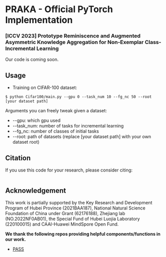 # PRAKA - Official PyTorch Implementation

### [ICCV 2023] Prototype Reminiscence and Augmented Asymmetric Knowledge Aggregation for Non-Exemplar Class-Incremental Learning

Our code is coming soon.


## Usage

* Training on CIFAR-100 dataset:

```
$ python Cifar100/main.py --gpu 0 --task_num 10 --fg_nc 50 --root [your dataset path]
```
Arguments you can freely tweak given a dataset:

* --gpu: which gpu used
* --task_num: number of tasks for incremental learning
* --fg_nc: number of classes of initial tasks
* --root: path of datasets (replace [your dataset path] with your own dataset root)


## Citation
If you use this code for your research, please consider citing:

```

```

## Acknowledgement

This work is partially supported by the Key Research and Development Program of Hubei Province (2021BAA187), National Natural Science Foundation of China under Grant (62176188), Zhejiang lab (NO.2022NF0AB01), the Special Fund of Hubei Luojia Laboratory (220100015) and CAAI-Huawei MindSpore Open Fund.

**We thank the following repos providing helpful components/functions in our work.**
* [PASS](https://github.com/Impression2805/CVPR21_PASS)
